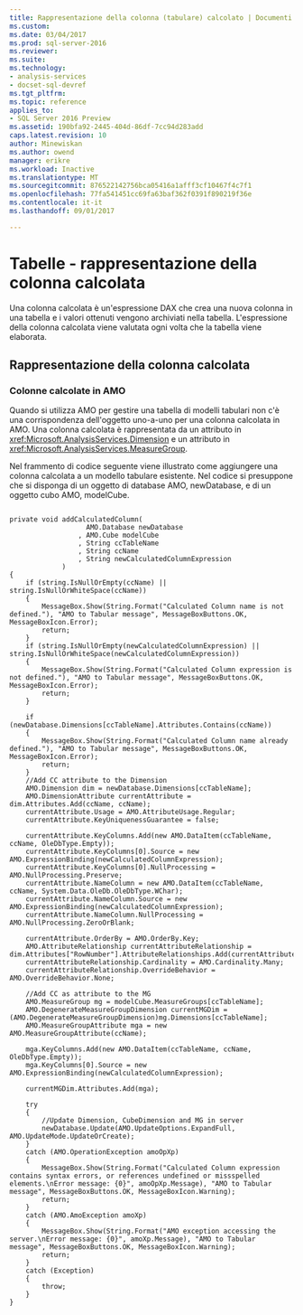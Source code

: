 ```yaml
---
title: Rappresentazione della colonna (tabulare) calcolato | Documenti Microsoft
ms.custom: 
ms.date: 03/04/2017
ms.prod: sql-server-2016
ms.reviewer: 
ms.suite: 
ms.technology:
- analysis-services
- docset-sql-devref
ms.tgt_pltfrm: 
ms.topic: reference
applies_to:
- SQL Server 2016 Preview
ms.assetid: 190bfa92-2445-404d-86df-7cc94d283add
caps.latest.revision: 10
author: Minewiskan
ms.author: owend
manager: erikre
ms.workload: Inactive
ms.translationtype: MT
ms.sourcegitcommit: 876522142756bca05416a1afff3cf10467f4c7f1
ms.openlocfilehash: 77fa541451cc69fa63baf362f0391f890219f36e
ms.contentlocale: it-it
ms.lasthandoff: 09/01/2017

---
```

# <a name="tables---calculated-column-representation"></a>Tabelle - rappresentazione della colonna calcolata
  Una colonna calcolata è un'espressione DAX che crea una nuova colonna in una tabella e i valori ottenuti vengono archiviati nella tabella. L'espressione della colonna calcolata viene valutata ogni volta che la tabella viene elaborata.  
  
## <a name="calculated-column-representation"></a>Rappresentazione della colonna calcolata  
  
### <a name="calculated-columns-in-amo"></a>Colonne calcolate in AMO  
 Quando si utilizza AMO per gestire una tabella di modelli tabulari non c'è una corrispondenza dell'oggetto uno-a-uno per una colonna calcolata in AMO. Una colonna calcolata è rappresentata da un attributo in <xref:Microsoft.AnalysisServices.Dimension> e un attributo in <xref:Microsoft.AnalysisServices.MeasureGroup>.  
  
 Nel frammento di codice seguente viene illustrato come aggiungere una colonna calcolata a un modello tabulare esistente. Nel codice si presuppone che si disponga di un oggetto di database AMO, newDatabase, e di un oggetto cubo AMO, modelCube.  
  
```  
  
private void addCalculatedColumn(  
                   AMO.Database newDatabase  
                 , AMO.Cube modelCube  
                 , String ccTableName  
                 , String ccName  
                 , String newCalculatedColumnExpression  
             )  
{  
    if (string.IsNullOrEmpty(ccName) || string.IsNullOrWhiteSpace(ccName))  
    {  
        MessageBox.Show(String.Format("Calculated Column name is not defined."), "AMO to Tabular message", MessageBoxButtons.OK, MessageBoxIcon.Error);  
        return;  
    }  
    if (string.IsNullOrEmpty(newCalculatedColumnExpression) || string.IsNullOrWhiteSpace(newCalculatedColumnExpression))  
    {  
        MessageBox.Show(String.Format("Calculated Column expression is not defined."), "AMO to Tabular message", MessageBoxButtons.OK, MessageBoxIcon.Error);  
        return;  
    }  
  
    if (newDatabase.Dimensions[ccTableName].Attributes.Contains(ccName))  
    {  
        MessageBox.Show(String.Format("Calculated Column name already defined."), "AMO to Tabular message", MessageBoxButtons.OK, MessageBoxIcon.Error);  
        return;  
    }  
    //Add CC attribute to the Dimension  
    AMO.Dimension dim = newDatabase.Dimensions[ccTableName];  
    AMO.DimensionAttribute currentAttribute = dim.Attributes.Add(ccName, ccName);  
    currentAttribute.Usage = AMO.AttributeUsage.Regular;  
    currentAttribute.KeyUniquenessGuarantee = false;  
  
    currentAttribute.KeyColumns.Add(new AMO.DataItem(ccTableName, ccName, OleDbType.Empty));  
    currentAttribute.KeyColumns[0].Source = new AMO.ExpressionBinding(newCalculatedColumnExpression);  
    currentAttribute.KeyColumns[0].NullProcessing = AMO.NullProcessing.Preserve;  
    currentAttribute.NameColumn = new AMO.DataItem(ccTableName, ccName, System.Data.OleDb.OleDbType.WChar);  
    currentAttribute.NameColumn.Source = new AMO.ExpressionBinding(newCalculatedColumnExpression);  
    currentAttribute.NameColumn.NullProcessing = AMO.NullProcessing.ZeroOrBlank;  
  
    currentAttribute.OrderBy = AMO.OrderBy.Key;  
    AMO.AttributeRelationship currentAttributeRelationship = dim.Attributes["RowNumber"].AttributeRelationships.Add(currentAttribute.ID);  
    currentAttributeRelationship.Cardinality = AMO.Cardinality.Many;  
    currentAttributeRelationship.OverrideBehavior = AMO.OverrideBehavior.None;  
  
    //Add CC as attribute to the MG  
    AMO.MeasureGroup mg = modelCube.MeasureGroups[ccTableName];  
    AMO.DegenerateMeasureGroupDimension currentMGDim = (AMO.DegenerateMeasureGroupDimension)mg.Dimensions[ccTableName];  
    AMO.MeasureGroupAttribute mga = new AMO.MeasureGroupAttribute(ccName);  
  
    mga.KeyColumns.Add(new AMO.DataItem(ccTableName, ccName, OleDbType.Empty));  
    mga.KeyColumns[0].Source = new AMO.ExpressionBinding(newCalculatedColumnExpression);  
  
    currentMGDim.Attributes.Add(mga);  
  
    try  
    {  
        //Update Dimension, CubeDimension and MG in server  
        newDatabase.Update(AMO.UpdateOptions.ExpandFull, AMO.UpdateMode.UpdateOrCreate);  
    }  
    catch (AMO.OperationException amoOpXp)  
    {  
        MessageBox.Show(String.Format("Calculated Column expression contains syntax errors, or references undefined or missspelled elements.\nError message: {0}", amoOpXp.Message), "AMO to Tabular message", MessageBoxButtons.OK, MessageBoxIcon.Warning);  
        return;  
    }  
    catch (AMO.AmoException amoXp)  
    {  
        MessageBox.Show(String.Format("AMO exception accessing the server.\nError message: {0}", amoXp.Message), "AMO to Tabular message", MessageBoxButtons.OK, MessageBoxIcon.Warning);  
        return;  
    }  
    catch (Exception)  
    {  
        throw;  
    }  
}  
  
```  
  
  

